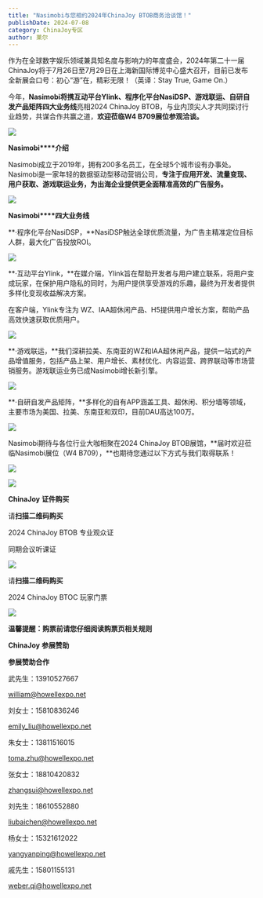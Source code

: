 ```yaml
---
title: "Nasimobi与您相约2024年ChinaJoy BTOB商务洽谈馆！"
publishDate: 2024-07-08
category: ChinaJoy专区
author: 莱尔
---
```


作为在全球数字娱乐领域兼具知名度与影响力的年度盛会，2024年第二十一届ChinaJoy将于7月26日至7月29日在上海新国际博览中心盛大召开，目前已发布全新展会口号：初心“游”在，精彩无限！（英译：Stay True, Game On.）

今年，**Nasimobi将携互动平台Ylink、程序化平台NasiDSP、游戏联运、自研自发产品矩阵四大业务线**亮相2024 ChinaJoy BTOB，与业内顶尖人才共同探讨行业趋势，共谋合作共赢之道，**欢迎莅临W4 B709展位参观洽谈。**

![](https://ec-net-1251389766.cos.ap-shanghai.myqcloud.com/wp-content/uploads/2024/07/20240708194306396.png)

**Nasimobi****介绍**

Nasimobi成立于2019年，拥有200多名员工，在全球5个城市设有办事处。Nasimobi是一家年轻的数据驱动型移动营销公司，**专注于应用开发、流量变现、用户获取、游戏联运业务，为出海企业提供更全面精准高效的广告服务。**

![](https://ec-net-1251389766.cos.ap-shanghai.myqcloud.com/wp-content/uploads/2024/07/20240708194309887.png)

**Nasimobi****四大业务线**

**·程序化平台NasiDSP，**NasiDSP触达全球优质流量，为⼴告主精准定位⽬标⼈群，最大化⼴告投放ROI。

![](https://ec-net-1251389766.cos.ap-shanghai.myqcloud.com/wp-content/uploads/2024/07/20240708194312597.png)

**·互动平台Ylink，**在媒介端，Ylink旨在帮助开发者与用户建立联系，将用户变成玩家，在保护用户隐私的同时，为用户提供享受游戏的乐趣，最终为开发者提供多样化变现收益解决方案。

在客户端，Ylink专注为 WZ、IAA超休闲产品、H5提供用户增长方案，帮助产品高效快速获取优质用户。

![](https://ec-net-1251389766.cos.ap-shanghai.myqcloud.com/wp-content/uploads/2024/07/20240708194315125.png)

**·游戏联运，**我们深耕拉美、东南亚的WZ和IAA超休闲产品，提供一站式的产品增值服务，包括产品上架、用户增长、素材优化、内容运营、跨界联动等市场营销服务。游戏联运业务已成Nasimobi增长新引擎。

![](https://ec-net-1251389766.cos.ap-shanghai.myqcloud.com/wp-content/uploads/2024/07/20240708194321705.png)

**·自研自发产品矩阵，**多样化的自有APP涵盖工具、超休闲、积分墙等领域，主要市场为美国、拉美、东南亚和双印，目前DAU高达100万。

![](https://ec-net-1251389766.cos.ap-shanghai.myqcloud.com/wp-content/uploads/2024/07/20240708194323102.png)

Nasimobi期待与各位行业大咖相聚在2024 ChinaJoy BTOB展馆，**届时欢迎莅临Nasimobi展位（W4 B709），**也期待您通过以下方式与我们取得联系！

![](https://ec-net-1251389766.cos.ap-shanghai.myqcloud.com/wp-content/uploads/2024/07/20240708194328835.png)

![](https://ec-net-1251389766.cos.ap-shanghai.myqcloud.com/wp-content/uploads/2024/07/20240708194331715-576x1024.png)

**ChinaJoy** **证件购买**

  
请**扫描二维码购买**

2024 ChinaJoy BTOB 专业观众证

同期会议听课证

![](https://ec-net-1251389766.cos.ap-shanghai.myqcloud.com/wp-content/uploads/2024/07/20240708194335285.png)

请**扫描二维码购买**

2024 ChinaJoy BTOC 玩家门票

![](https://ec-net-1251389766.cos.ap-shanghai.myqcloud.com/wp-content/uploads/2024/07/20240708194338623.png)

**温馨提醒：购票前请您仔细阅读购票页相关规则**  
  

**ChinaJoy** **参展赞助**

**参展赞助合作**

武先生：13910527667

[william@howellexpo.net](mailto:william@howellexpo.net)

刘女士：15810836246

[emily\_liu@howellexpo.net](mailto:emily_liu@howellexpo.net)

朱女士：13811516015

[toma.zhu@howellexpo.net](mailto:toma.zhu@howellexpo.net)

张女士：18810420832

[zhangsui@howellexpo.net](mailto:zhangsui@howellexpo.net)

刘先生：18610552880

[liubaichen@howellexpo.net](mailto:liubaichen@howellexpo.net)

杨女士：15321612022

[yangyanping@howellexpo.net](mailto:yangyanping@howellexpo.net)

戚先生：15801155131

weber.qi@howellexpo.net

